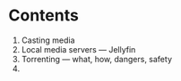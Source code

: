 # Contents

1. Casting media&#x20;
2. Local media servers — Jellyfin
3. Torrenting — what, how, dangers, safety&#x20;
4.
